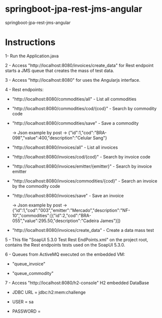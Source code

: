 # springboot-jpa-rest-jms-angular
springboot-jpa-rest-jms-angular

# Instructions 
1- Run the Application.java

2 - Access "http://localhost:8080/invoices/create_data" for Rest endpoint starts a JMS queue that creates the mass of test data.

3 - Access "http://localhost:8080" for uses the Angularjs interface.

4 - Rest endpoints:

   * "http://localhost:8080/commodities/all" - List all commodities
   
   * "http://localhost:8080/commodities/cod/{cod}" - Search by commodity code
   
   * "http://localhost:8080/commodities/save" - Save a commodity
   
      -> Json example by post -> {"id":1,"cod":"BRA-098","value":400,"description":"Celular Sang"}
      
      
   * "http://localhost:8080/invoices/all" - List all invoices
   
   * "http://localhost:8080/invoices/cod/{cod}" - Search by invoice code
   
   * "http://localhost:8080/invoices/emitter/{emitter}" - Search by invoice emitter
   
   * "http://localhost:8080/invoices/commodities/{cod}" - Search an invoice by the commodity code
   
   * "http://localhost:8080/invoices/save" - Save an invoice
   
      -> Json example by post -> {"id":1,"cod":"003","emitter":"Mercado","description":"NF-10","commodities":[{"id":2,"cod":"BRA-055","value":295.50,"description":"Cadeira James"}]}
      
   * "http://localhost:8080/invoices/create_data" - Create a data mass test
   
5 - This file "SoapUI 5.3.0 Test Rest EndPoints.xml" on the project root, contains the Rest endpoints tests used on the SoapUI 5.3.0.
   
6 - Queues from ActiveMQ executed on the embedded VM:

   * "queue_invoice"
   
   * "queue_commodity"
   
7 - Access "http://localhost:8080/h2-console" H2 embedded DataBase
  
  * JDBC URL = jdbc:h2:mem:challenge
  
  * USER = sa
  
  * PASSWORD = 
